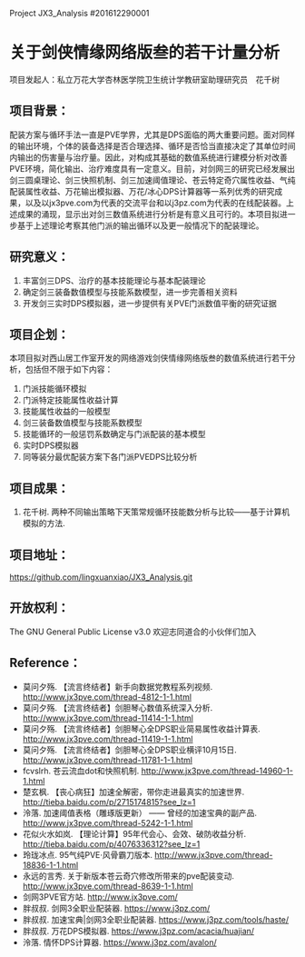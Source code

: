 Project JX3_Analysis #201612290001

# 关于剑侠情缘网络版叁的若干计量分析

项目发起人：私立万花大学杏林医学院卫生统计学教研室助理研究员　花千树

## 项目背景：
配装方案与循环手法一直是PVE学界，尤其是DPS面临的两大重要问题。面对同样的输出环境，个体的装备选择是否合理选择、循环是否恰当直接决定了其单位时间内输出的伤害量与治疗量。因此，对构成其基础的数值系统进行建模分析对改善PVE环境，简化输出、治疗难度具有一定意义。目前，对剑网三的研究已经发展出剑三圆桌理论、剑三快照机制、剑三加速阈值理论、苍云特定奇穴属性收益、气纯配装属性收益、万花输出模拟器、万花/冰心DPS计算器等一系列优秀的研究成果，以及以jx3pve.com为代表的交流平台和以j3pz.com为代表的在线配装器。上述成果的涌现，显示出对剑三数值系统进行分析是有意义且可行的。本项目拟进一步基于上述理论考察其他门派的输出循环以及更一般情况下的配装理论。

##

## 研究意义：
1. 丰富剑三DPS、治疗的基本技能理论与基本配装理论
2. 确定剑三装备数值模型与技能系数模型，进一步完善相关资料
3. 开发剑三实时DPS模拟器，进一步提供有关PVE门派数值平衡的研究证据

## 项目企划：
本项目拟对西山居工作室开发的网络游戏剑侠情缘网络版叁的数值系统进行若干分析，包括但不限于如下内容：
1. 门派技能循环模拟
2. 门派特定技能属性收益计算
3. 技能属性收益的一般模型
4. 剑三装备数值模型与技能系数模型
5. 技能循环的一般惩罚系数确定与门派配装的基本模型
6. 实时DPS模拟器
7. 同等装分最优配装方案下各门派PVEDPS比较分析

## 项目成果：
1. 花千树. 两种不同输出策略下天策常规循环技能数分析与比较——基于计算机模拟的方法. 

## 项目地址：
https://github.com/lingxuanxiao/JX3_Analysis.git

## 开放权利：
The GNU General Public License v3.0
欢迎志同道合的小伙伴们加入

## Reference：
* 莫问夕殇. 【流言终结者】新手向数据党教程系列视频. http://www.jx3pve.com/thread-4812-1-1.html
* 莫问夕殇. 【流言终结者】剑胆琴心数值系统深入分析. http://www.jx3pve.com/thread-11414-1-1.html
* 莫问夕殇. 【流言终结者】剑胆琴心全DPS职业简易属性收益计算表. http://www.jx3pve.com/thread-11419-1-1.html
* 莫问夕殇. 【流言终结者】剑胆琴心全DPS职业横评10月15日. http://www.jx3pve.com/thread-11781-1-1.html
* fcvslrh. 苍云流血dot和快照机制. http://www.jx3pve.com/thread-14960-1-1.html
* 楚玄枫. 【丧心病狂】加速全解密，带你走进最真实的加速世界. http://tieba.baidu.com/p/2715174815?see_lz=1
* 泠落. 加速阈值表格（雕琢版更新） —— 曾经的加速宝典的副产品. http://www.jx3pve.com/thread-5242-1-1.html
* 花似火水如岚. 【理论计算】95年代会心、会效、破防收益分析. http://tieba.baidu.com/p/4076336312?see_lz=1
* 玲珑冰点. 95气纯PVE·风骨霸刀版本. http://www.jx3pve.com/thread-18836-1-1.html
* 永远的言秀. 关于新版本苍云奇穴修改所带来的pve配装变动. http://www.jx3pve.com/thread-8639-1-1.html
* 剑网3PVE官方站. http://www.jx3pve.com/
* 胖叔叔. 剑网3全职业配装器. https://www.j3pz.com/
* 胖叔叔. 加速宝典|剑网3全职业配装器. https://www.j3pz.com/tools/haste/
* 胖叔叔. 万花DPS模拟器. https://www.j3pz.com/acacia/huajian/
* 泠落. 情怀DPS计算器. https://www.j3pz.com/avalon/
